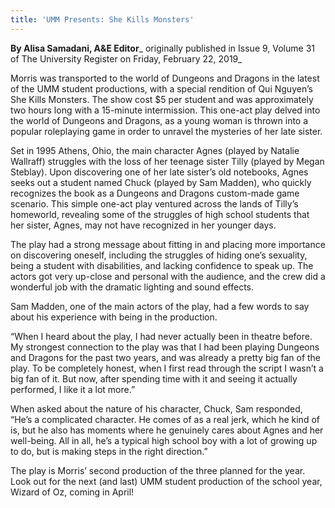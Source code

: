 ```yaml
---
title: 'UMM Presents: She Kills Monsters'
---
```


**By Alisa Samadani, A&E Editor**_ originally published in Issue 9, Volume 31 of The University Register on Friday, February 22, 2019_

Morris was transported to the world of Dungeons and Dragons in the latest of the UMM student productions, with a special rendition of Qui Nguyen’s She Kills Monsters. The show cost $5 per student and was approximately two hours long with a 15-minute intermission. This one-act play delved into the world of Dungeons and Dragons, as a young woman is thrown into a popular roleplaying game in order to unravel the mysteries of her late sister. 

Set in 1995 Athens, Ohio, the main character Agnes (played by Natalie Wallraff) struggles with the loss of her teenage sister Tilly (played by Megan Steblay). Upon discovering one of her late sister’s old notebooks, Agnes seeks out a student named Chuck (played by Sam Madden), who quickly recognizes the book as a Dungeons and Dragons custom-made game scenario. This simple one-act play ventured across the lands of Tilly’s homeworld, revealing some of the struggles of high school students that her sister, Agnes, may not have recognized in her younger days. 

The play had a strong message about fitting in and placing more importance on discovering oneself, including the struggles of hiding one’s sexuality, being a student with disabilities, and lacking confidence to speak up. The actors got very up-close and personal with the audience, and the crew did a wonderful job with the dramatic lighting and sound effects. 

Sam Madden, one of the main actors of the play, had a few words to say about his experience with being in the production. 

“When I heard about the play, I had never actually been in theatre before. My strongest connection to the play was that I had been playing Dungeons and Dragons for the past two years, and was already a pretty big fan of the play. To be completely honest, when I first read through the script I wasn’t a big fan of it. But now, after spending time with it and seeing it actually performed, I like it a lot more.” 

When asked about the nature of his character, Chuck, Sam responded, “He’s a complicated character. He comes of as a real jerk, which he kind of is, but he also has moments where he genuinely cares about Agnes and her well-being. All in all, he’s a typical high school boy with a lot of growing up to do, but is making steps in the right direction.” 

The play is Morris’ second production of the three planned for the year. Look out for the next (and last) UMM student production of the school year, Wizard of Oz, coming in April!